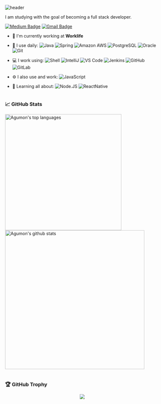 ![header](https://capsule-render.vercel.app/api?type=waving&color=auto&height=300&section=header&text=Hi%20there!%20I'm%20Jade!&fontSize=90)

I am studying with the goal of becoming a full stack developer.

[![Medium Badge](https://img.shields.io/badge/-@dev.jadepark-black?style=plastic&labelColor=000000&logo=Medium&link=https://medium.com/@dev.jadepark/)](https://medium.com/@dev.jadepark)
[![Gmail Badge](https://img.shields.io/badge/-dev.jadepark@gmail.com-c14438?style=plastic&logo=Gmail&logoColor=white&link=mailto:dev.jadepark@gmail.com)](mailto:dev.jadepark@gmail.com)

- 🏢 I'm currently working at **Worklife**
- 🚀 I use daily:
  ![Java](https://img.shields.io/badge/-java-3f4441?style=plastic&logo=java)
  ![Spring](https://img.shields.io/badge/-spring-3f4441?style=plastic&logo=Spring)
  ![Amazon AWS](https://img.shields.io/badge/Amazon%20AWS-232F3E?style=plastic&logo=amazon-aws)
  ![PostgreSQL](https://img.shields.io/badge/-PostgreSQL-336791?style=plastic&logo=postgresql)
  ![Oracle](https://img.shields.io/badge/-Oracle-336791?style=plastic&logo=oracle)
  ![Git](https://img.shields.io/badge/-Git-black?style=plastic&logo=git)

- 💻 I work using:
  ![Shell](https://img.shields.io/badge/-Shell-blasck?style=plastic&logo=Shell)
  ![IntelliJ](https://img.shields.io/badge/-IntelliJ-007ACC?style=plastic&logo=IntelliJ)
  ![VS Code](https://img.shields.io/badge/-VS%20Code-007ACC?style=plastic&logo=visual-studio-code)
  ![Jenkins](https://img.shields.io/badge/-Jenkins-black?style=plastic&logo=Jenkins)
  ![GitHub](https://img.shields.io/badge/-GitHub-181717?style=plastic&logo=github)
  ![GitLab](https://img.shields.io/badge/-GitLab-FCA121?style=plastic&logo=gitlab)
- ⚙️ I also use and work:
  ![JavaScript](https://img.shields.io/badge/-JavaScript-black?style=plastic&logo=javascript)
- 🌱 Learning all about:
  ![Node.JS](https://img.shields.io/badge/-Node.JS-black?style=plastic&logo=Node.js)
  ![ReactNative](https://img.shields.io/badge/-ReactNative-black?style=plastic&logo=ReactNative)
#  
<h3>📈 GitHub Stats</h3>
<p>
    <img width="380px" src="https://github-readme-stats.vercel.app/api/top-langs/?username=dev-jadepark&hide=html&layout=compact&hide_border=true" alt="Agumon's top languages"/>
    <img width="455px" src="https://github-readme-stats.vercel.app/api?username=dev-jadepark&theme=default&hide_border=true" alt="Agumon's github stats" />
</p>

#    
<h3>🏆 GitHub Trophy</h3>
<p align="center">
    <img src="https://github-profile-trophy.vercel.app/?username=dev-jadepark&column=8&no-frame=true"/>
</p>
</div>
